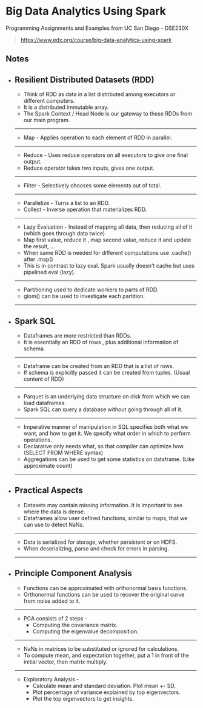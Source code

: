 # Big Data Analytics Using Spark

Programming Assignments and Examples from UC San Diego - DSE230X
>https://www.edx.org/course/big-data-analytics-using-spark

## Notes

* ## Resilient Distributed Datasets (RDD)
   * Think of RDD as data in a list distributed among executors or different computers.
   * It is a distributed immutable array.
   * The Spark Context / Head Node is our gateway to these RDDs from our main program.
   ---
   * Map - Applies operation to each element of RDD in parallel.
   ---
   * Reduce - Uses reduce operators on all executors to give one final output.
   * Reduce operator takes two inputs, gives one output.
   ---
   * Filter - Selectively chooses some elements out of total.
   ---
   * Parallelize - Turns a list to an RDD.
   * Collect - Inverse operation that materializes RDD.
   ---
   * Lazy Evaluation - Instead of mapping all data, then reducing all of it (which goes through data twice)
   * Map first value, reduce it , map second value, reduce it and update the result, ...
   * When same RDD is needed for different computations use .cache() after .map()
   * This is in contrast to lazy eval. Spark usually doesn't cache but uses pipelined eval (lazy).
   ---
   * Partitioning used to dedicate workers to parts of RDD.
   * glom() can be used to investigate each partition.
   ---
   
* ## Spark SQL
   * Dataframes are more restricted than RDDs.
   * It is essentially an RDD of rows , plus additional information of schema.
   ---
   * Dataframe can be created from an RDD that is a list of rows.
   * If schema is explicitly passed it can be created from tuples. (Usual content of RDD)
   ---
   * Parquet is an underlying data structure on disk from which we can load dataframes.
   * Spark SQL can query a database without going through all of it.
   ---
   * Imperative manner of manipulation in SQL specifies both what we want, and how to get it. We specify what order in which to perform      operations. 
   * Declarative only needs what, so that compiler can optimize how. (SELECT FROM WHERE syntax)
   * Aggregations can be used to get some statistics on dataframe. (Like approximate count)
   ---
   
 * ## Practical Aspects
   * Datasets may contain missing information. It is important to see where the data is dense.
   * Dataframes allow user defined functions, similar to maps, that we can use to detect NaNs.
   ---
   * Data is serialized for storage, whether persistent or on HDFS.
   * When deserializing, parse and check for errors in parsing.
   ---
   
 * ## Principle Component Analysis
   * Functions can be approximated with orthonormal basis functions.
   * Orthonormal functions can be used to recover the original curve from noise added to it.
   ---
   * PCA consists of 2 steps -
     * Computing the covariance matrix.
     * Computing the eigenvalue decomposition.
   ---
   * NaNs in matrices to be substituted or ignored for calculations.
   * To compute mean, and expectation together, put a 1 in front of the initial vector, then matrix multiply.
   ---
   * Exploratory Analysis -
     * Calculate mean and standard deviation. Plot mean +- SD.
     * Plot percentage of variance explained by top eigenvectors.
     * Plot the top eigenvectors to get insights.
  
    






   
   
   
